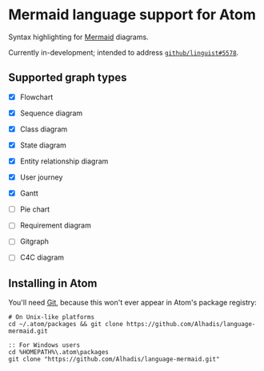 Mermaid language support for Atom
=================================

Syntax highlighting for [Mermaid][1] diagrams.

Currently in-development; intended to address [`github/linguist#5578`][2].


Supported graph types
---------------------
* [x] Flowchart
* [x] Sequence diagram
* [x] Class diagram
* [x] State diagram
* [x] Entity relationship diagram
* [x] User journey
* [x] Gantt
* [ ] Pie chart
* [ ] Requirement diagram
* [ ] Gitgraph
* [ ] C4C diagram


Installing in Atom
------------------
You'll need [Git][3], because this won't ever appear in Atom's package registry:

~~~shell
# On Unix-like platforms
cd ~/.atom/packages && git clone https://github.com/Alhadis/language-mermaid.git
~~~

~~~batchfile
:: For Windows users
cd %HOMEPATH%\.atom\packages
git clone "https://github.com/Alhadis/language-mermaid.git"
~~~


<!-- Referenced Links --------------------------------------------------------->
[1]: https://github.com/mermaid-js/mermaid
[2]: https://github.com/github/linguist/issues/5578
[3]: https://git-scm.com/downloads
